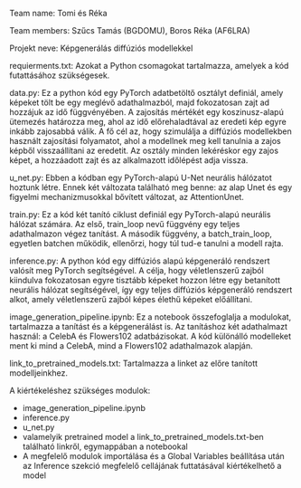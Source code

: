 Team name: Tomi és Réka

Team members: Szűcs Tamás (BGDOMU), Boros Réka (AF6LRA)

Projekt neve: Képgenerálás diffúziós modellekkel

requierments.txt: Azokat a Python csomagokat tartalmazza, amelyek a kód futattásához szükségesek.

data.py: Ez a python kód egy PyTorch adatbetöltő osztályt definiál, amely képeket tölt be egy meglévő adathalmazból, majd fokozatosan zajt ad hozzájuk az idő függvényében. 
A zajosítás mértékét egy koszinusz-alapú ütemezés határozza meg, ahol az idő előrehaladtával az eredeti kép egyre inkább zajosabbá válik. 
A fő cél az, hogy szimulálja a diffúziós modellekben használt zajosítási folyamatot, ahol a modellnek meg kell tanulnia a zajos képből visszaállítani az eredetit.
Az osztály minden lekéréskor egy zajos képet, a hozzáadott zajt és az alkalmazott időlépést adja vissza.

u_net.py: Ebben a kódban egy PyTorch-alapú U-Net neurális hálózatot hoztunk létre. 
Ennek két változata található meg benne: az alap Unet és egy figyelmi mechanizmusokkal bővített változat, az AttentionUnet.

train.py: Ez a kód két tanító ciklust definiál egy PyTorch-alapú neurális hálózat számára. Az első, train_loop nevű függvény egy teljes adathalmazon végez tanítást.
A második függvény, a batch_train_loop, egyetlen batchen működik, ellenőrzi, hogy túl tud-e tanulni a modell rajta.

inference.py: A python kód egy diffúziós alapú képgeneráló rendszert valósít meg PyTorch segítségével. 
A célja, hogy véletlenszerű zajból kiindulva fokozatosan egyre tisztább képeket hozzon létre egy betanított neurális hálózat segítségével, 
így egy teljes diffúziós képgeneráló rendszert alkot, amely véletlenszerű zajból képes élethű képeket előállítani.

image_generation_pipeline.ipynb: Ez a notebook összefoglalja a modulokat, tartalmazza a tanítást és a képgenerálást is.
Az tanításhoz két adathalmazt használ: a CelebA és Flowers102 adatbázisokat. A kód különálló modelleket ment ki mind a CelebA, mind a Flowers102 adathalmazok alapján.

link_to_pretrained_models.txt: Tartalmazza a linket az előre tanított modelljeinkhez.

A kiértékeléshez szükséges modulok:
- image_generation_pipeline.ipynb
- inference.py
- u_net.py
- valamelyik pretrained model a link_to_pretrained_models.txt-ben található linkről, egymappában a notebookal
- A megfelelő modulok importálása és a Global Variables beállítása után az Inference szekció megfelelő cellájának futtatásával kiértékelhető a model


